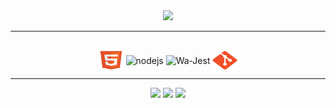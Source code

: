 <div align="center">
  <a href="https://github.com/jotaviobueno">
    <img height="150em" src="https://github-readme-stats.vercel.app/api?username=jotaviobueno&count_private=true&include_all_commits=true&show_icons=true&theme=dark&hide_border=false&show_owner=true"/>
<!--     <img height="150em" src="https://github-readme-stats.vercel.app/api/top-langs/?username=jotaviobueno&theme=dark&hide_border=false&&layout=compact"/> -->
  </a>
</div>
<hr>

<div align="center" valign="top"><br>
  <img align="center" alt="HTML" height="30" width="40" src="https://raw.githubusercontent.com/devicons/devicon/master/icons/html5/html5-original.svg">
  <img align="center" alt="nodejs" height="30" width="40" src="https://cdn.worldvectorlogo.com/logos/nodejs-icon.svg">
  <img align="center" alt="Wa-Jest" height="30" width="40" src="https://cdn.jsdelivr.net/gh/devicons/devicon/icons/jest/jest-plain.svg">
  <img align="center" alt="git" height="30" width="40" src="https://raw.githubusercontent.com/devicons/devicon/master/icons/git/git-original.svg">

<hr>

<div align="center">
  <a></a>
  <a href="https://www.instagram.com/j.otaviobueno/" target="_blank"><img src="https://img.shields.io/badge/-Instagram-%23E4405F?style=for-the-badge&logo=instagram&logoColor=white" target="_blank"></a>
  <a href="https://www.linkedin.com/in//otavio-bueno/" target="_blank"><img src="https://img.shields.io/badge/-LinkedIn-%230077B5?style=for-the-badge&logo=linkedin&logoColor=white" target="_blank"></a> 
  <a href="mailto:joseotaviocbueno@gmail.com"><img src="https://img.shields.io/badge/-Gmail-%23333?style=for-the-badge&logo=gmail&logoColor=white" target="_blank"></a>
</div>


<div align="center">
  
<!--   ![Snake animation](https://github.com/danielbped/danielbped/blob/output/github-contribution-grid-snake.svg) -->
  
</div>

